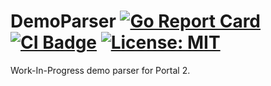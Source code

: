 # DemoParser [![Go Report Card](https://goreportcard.com/badge/github.com/bisaxa/demoparser)](https://goreportcard.com/report/github.com/bisaxa/demoparser) [![CI Badge](https://github.com/bisaxa/DemoParser/actions/workflows/CI.yml/badge.svg)](https://github.com/BiSaXa/DemoParser/actions/workflows/CI.yml) [![License: MIT](https://img.shields.io/badge/License-MIT-yellow.svg)](https://github.com/BiSaXa/DemoParser/blob/main/LICENSE)
Work-In-Progress demo parser for Portal 2.